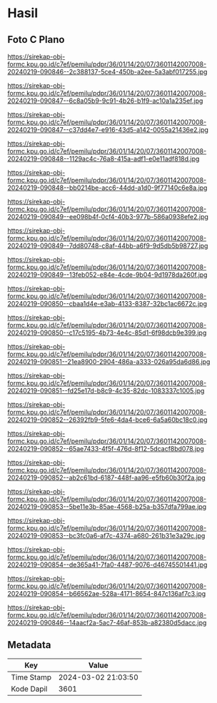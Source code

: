 # Hasil

## Foto C Plano

https://sirekap-obj-formc.kpu.go.id/c7ef/pemilu/pdpr/36/01/14/20/07/3601142007008-20240219-090846--2c388137-5ce4-450b-a2ee-5a3abf017255.jpg

https://sirekap-obj-formc.kpu.go.id/c7ef/pemilu/pdpr/36/01/14/20/07/3601142007008-20240219-090847--6c8a05b9-9c91-4b26-b1f9-ac10a1a235ef.jpg

https://sirekap-obj-formc.kpu.go.id/c7ef/pemilu/pdpr/36/01/14/20/07/3601142007008-20240219-090847--c37dd4e7-e916-43d5-a142-0055a21436e2.jpg

https://sirekap-obj-formc.kpu.go.id/c7ef/pemilu/pdpr/36/01/14/20/07/3601142007008-20240219-090848--1129ac4c-76a8-415a-adf1-e0e11adf818d.jpg

https://sirekap-obj-formc.kpu.go.id/c7ef/pemilu/pdpr/36/01/14/20/07/3601142007008-20240219-090848--bb0214be-acc6-44dd-a1d0-9f77140c6e8a.jpg

https://sirekap-obj-formc.kpu.go.id/c7ef/pemilu/pdpr/36/01/14/20/07/3601142007008-20240219-090849--ee098b4f-0cf4-40b3-977b-586a0938efe2.jpg

https://sirekap-obj-formc.kpu.go.id/c7ef/pemilu/pdpr/36/01/14/20/07/3601142007008-20240219-090849--7dd80748-c8af-44bb-a6f9-9d5db5b98727.jpg

https://sirekap-obj-formc.kpu.go.id/c7ef/pemilu/pdpr/36/01/14/20/07/3601142007008-20240219-090849--13feb052-e84e-4cde-9b04-9d1978da260f.jpg

https://sirekap-obj-formc.kpu.go.id/c7ef/pemilu/pdpr/36/01/14/20/07/3601142007008-20240219-090850--cbaa1d4e-e3ab-4133-8387-32bc1ac6672c.jpg

https://sirekap-obj-formc.kpu.go.id/c7ef/pemilu/pdpr/36/01/14/20/07/3601142007008-20240219-090850--c17c5195-4b73-4e4c-85d1-6f98dcb9e399.jpg

https://sirekap-obj-formc.kpu.go.id/c7ef/pemilu/pdpr/36/01/14/20/07/3601142007008-20240219-090851--21ea8900-2904-486a-a333-026a95da6d86.jpg

https://sirekap-obj-formc.kpu.go.id/c7ef/pemilu/pdpr/36/01/14/20/07/3601142007008-20240219-090851--fd25e17d-b8c9-4c35-82dc-1083337c1005.jpg

https://sirekap-obj-formc.kpu.go.id/c7ef/pemilu/pdpr/36/01/14/20/07/3601142007008-20240219-090852--26392fb9-5fe6-4da4-bce6-6a5a60bc18c0.jpg

https://sirekap-obj-formc.kpu.go.id/c7ef/pemilu/pdpr/36/01/14/20/07/3601142007008-20240219-090852--65ae7433-4f5f-476d-8f12-5dcacf8bd078.jpg

https://sirekap-obj-formc.kpu.go.id/c7ef/pemilu/pdpr/36/01/14/20/07/3601142007008-20240219-090852--ab2c61bd-6187-448f-aa96-e5fb60b30f2a.jpg

https://sirekap-obj-formc.kpu.go.id/c7ef/pemilu/pdpr/36/01/14/20/07/3601142007008-20240219-090853--5be11e3b-85ae-4568-b25a-b357dfa799ae.jpg

https://sirekap-obj-formc.kpu.go.id/c7ef/pemilu/pdpr/36/01/14/20/07/3601142007008-20240219-090853--bc3fc0a6-af7c-4374-a680-261b31e3a29c.jpg

https://sirekap-obj-formc.kpu.go.id/c7ef/pemilu/pdpr/36/01/14/20/07/3601142007008-20240219-090854--de365a41-7fa0-4487-9076-d46745501441.jpg

https://sirekap-obj-formc.kpu.go.id/c7ef/pemilu/pdpr/36/01/14/20/07/3601142007008-20240219-090854--b66562ae-528a-4171-8654-847c136af7c3.jpg

https://sirekap-obj-formc.kpu.go.id/c7ef/pemilu/pdpr/36/01/14/20/07/3601142007008-20240219-090846--14aacf2a-5ac7-46af-853b-a82380d5dacc.jpg


## Metadata

| Key        | Value               |
| ---------- | ------------------- |
| Time Stamp | 2024-03-02 21:03:50 |
| Kode Dapil | 3601                |



